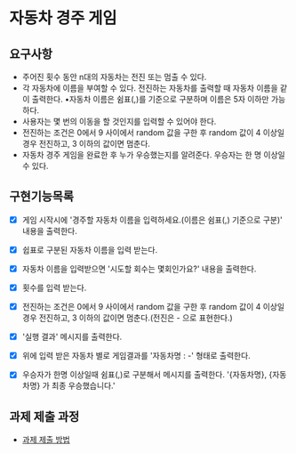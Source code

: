 # 자동차 경주 게임

## 요구사항

* 주어진 횟수 동안 n대의 자동차는 전진 또는 멈출 수 있다.
* 각 자동차에 이름을 부여할 수 있다. 전진하는 자동차를 출력할 때 자동차 이름을 같이 출력한다. •자동차 이름은 쉼표(,)를 기준으로 구분하며 이름은 5자 이하만 가능하다.
* 사용자는 몇 번의 이동을 할 것인지를 입력할 수 있어야 한다.
* 전진하는 조건은 0에서 9 사이에서 random 값을 구한 후 random 값이 4 이상일 경우 전진하고, 3 이하의 값이면 멈춘다.
* 자동차 경주 게임을 완료한 후 누가 우승했는지를 알려준다. 우승자는 한 명 이상일 수 있다.

## 구현기능목록

* [x] 게임 시작시에 '경주할 자동차 이름을 입력하세요.(이름은 쉼표(,) 기준으로 구분)' 내용을 출력한다.
* [x] 쉽표로 구분된 자동차 이름을 입력 받는다.  
* [x] 자동차 이름을 입력받으면 '시도할 회수는 몇회인가요?' 내용을 출력한다.
* [x] 횟수를 입력 받는다.
* [x] 전진하는 조건은 0에서 9 사이에서 random 값을 구한 후 random 값이 4 이상일 경우 전진하고, 3 이하의 값이면 멈춘다.(전진은 - 으로 표현한다.)
* [x] '실행 결과' 메시지를 출력한다.
* [x] 위에 입력 받은 자동차 별로 게임결과를 '자동차명 : -' 형태로 출력한다.
* [x] 우승자가 한명 이상일때 쉼표(,)로 구분해서 메시지를 출력한다. '{자동차명}, {자동차명} 가 최종 우승했습니다.'


## 과제 제출 과정
* [과제 제출 방법](https://github.com/next-step/nextstep-docs/tree/master/precourse)
